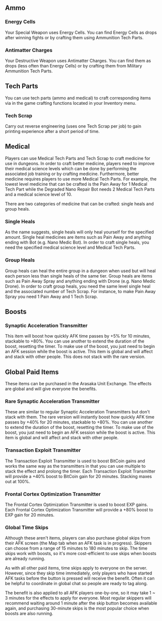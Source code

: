 ## Ammo

### Energy Cells  

Your Special Weapon uses Energy Cells. You can find Energy Cells as drops after winning fights or by crafting them using Ammunition Tech Parts.  

### Antimatter Charges 

Your Destructive Weapon uses Antimatter Charges. You can find them as drops (less often than Energy Cells) or by crafting them from Military Ammunition Tech Parts.  

## Tech Parts  
You can use tech parts (ammo and medical) to craft corresponding items via in the game crafting functions located in your Inventory menu.  

### Tech Scrap  
Carry out reverse engineering (uses one Tech Scrap per job) to gain printing experience after a short period of time.

## Medical  

Players can use Medical Tech Parts and Tech Scrap to craft medicine for use in dungeons. In order to craft better medicine, players need to improve their medical science levels which can be done by performing the associated job training or by crafting medicine. Furthermore, better medicine requires players to use more Medical Tech Parts. For example, the lowest level medicine that can be crafted is the Pain Away for 1 Medical Tech Part while the Degraded Nano Repair Bot needs 2 Medical Tech Parts and a medical science level of 10.  
  
There are two categories of medicine that can be crafted: single heals and group heals.

### Single Heals  

As the name suggests, single heals will only heal yourself for the specified amount. Single heal medicines are items such as Pain Away and anything ending with Bot (e.g. Nano Medic Bot). In order to craft single heals, you need the specified medical science level and Medical Tech Parts.  

### Group Heals  

Group heals can heal the entire group in a dungeon when used but will heal each person less than single heals of the same tier. Group heals are items such as Pain Away Spray and anything ending with Drone (e.g. Nano Medic Drone). In order to craft group heals, you need the same level single heal and the associated number of Tech Scrap. For instance, to make Pain Away Spray you need 1 Pain Away and 1 Tech Scrap.  

## Boosts

### Synaptic Acceleration Transmitter

This item will boost how quickly AFK time passes by +5% for 10 minutes, stackable to +80%. You can use another to extend the duration of the boost, resetting the timer. To make use of the boost, you just need to begin an AFK session while the boost is active. This item is global and will affect and stack with other people. This does not stack with the rare version.

## Global Paid Items

These items can be purchased in the Arasaka Unit Exchange. The effects are global and will give everyone the benefits.

### Rare Synaptic Acceleration Transmitter

These are similar to regular Synaptic Acceleration Transmitters but don't stack with them. The rare version will instantly boost how quickly AFK time passes by +40% for 20 minutes, stackable to +80%. You can use another to extend the duration of the boost, resetting the timer. To make use of the boost, you just need to begin an AFK session while the boost is active. This item is global and will affect and stack with other people.

### Transaction Exploit Transmitter

The Transaction Exploit Transmitter is used to boost BitCoin gains and works the same way as the transmitters in that you can use multiple to stack the effect and prolong the timer. Each Transaction Exploit Transmitter will provide a +40% boost to BitCoin gain for 20 minutes. Stacking maxes out at 100%.

### Frontal Cortex Optimization Transmitter

The Frontal Cortex Optimization Transmitter is used to boost EXP gains. Each Frontal Cortex Optimization Transmitter will provide a +80% boost to EXP gain for 20 minutes.

### Global Time Skips

Although these aren't items, players can also purchase global skips from their AFK screen (the Map tab when an AFK task is in progress). Skippers can choose from a range of 15 minutes to 180 minutes to skip. The time skips work with boosts, so it's more cost-efficient to use skips when boosts are already running.

As with all other paid items, time skips apply to everyone on the server. However, since they skip time immediately, only players who have started AFK tasks before the button is pressed will receive the benefit. Often it can be helpful to coordinate in global chat so people are ready to tag along.

The benefit is also applied to all AFK players one-by-one, so it may take 1 ~ 3 minutes for the effects to apply for everyone. Most regular skippers will recommend waiting around 1 minute after the skip button becomes available again, and purchasing 30-minute skips is the most popular choice when boosts are also running.